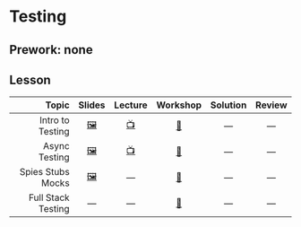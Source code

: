 # Testing

## Prework: none

## Lesson

Topic | Slides | Lecture | Workshop | Solution | Review
-----:|:------:|:-------:|:--------:|:--------:|:-----:
Intro to Testing | [🖼️][test-1a] | [📺][test-1b] | [🤝][test-1c] | — | —
Async Testing | [🖼️][test-2a] | [📺][test-2b] | [🔬][test-2c] | — | —
Spies Stubs Mocks | [🖼️][test-3a] | — | [🔬][test-3c] | — | —
Full Stack Testing | — | — | [🤝][test-4c] | — | —

[test-1a]: 1-intro-to-testing/Intro%20to%20Testing.pdf
[test-1b]: https://youtu.be/4F0AkrT5Sug
[test-1c]: https://learn.fullstackacademy.com/workshop/5aa99fbfcc41af00045be00e/landing
[test-2a]: 2-async-testing/Async%20Testing.pdf
[test-2b]: https://youtu.be/tHHqsmlzzkE
[test-2c]: https://learn.fullstackacademy.com/workshop/5a6f85d4b9d04700047d99e8/landing
[test-3a]: 3-spies-stubs-mocks/Spies%20Stubs%20Mocks.pdf
[test-3c]: https://learn.fullstackacademy.com/workshop/5a7b5735310c5c0004037021/landing
[test-4c]: https://learn.fullstackacademy.com/workshop/5a8ca32dc8194d000482bb58/landing
